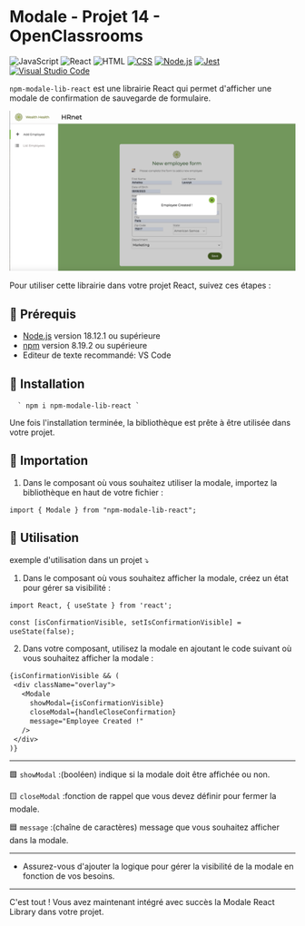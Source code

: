 # Modale - Projet 14 - OpenClassrooms
![JavaScript](https://img.shields.io/badge/JavaScript-F7DF1E?style=for-the-badge&logo=javascript&logoColor=black)
![React](https://img.shields.io/badge/React-20232A?style=for-the-badge&logo=react&logoColor=61DAFB)
![HTML](https://img.shields.io/badge/HTML5-E34F26?style=for-the-badge&logo=html5&logoColor=white)
[![CSS](https://img.shields.io/badge/CSS-239120?style=for-the-badge&logo=css3&logoColor=white)](https://developer.mozilla.org/en-US/docs/Web/CSS)
[![Node.js](https://img.shields.io/badge/Node.js-43853D?style=for-the-badge&logo=node.js&logoColor=white)](https://nodejs.org/)
[![Jest](https://img.shields.io/badge/Jest-323330?style=for-the-badge&logo=jest&logoColor=white)](https://jestjs.io/)
[![Visual Studio Code](https://img.shields.io/badge/Visual_Studio_Code-0078D4?style=for-the-badge&logo=visual%20studio%20code&logoColor=white)](https://code.visualstudio.com/)


`npm-modale-lib-react` est une librairie React qui permet d'afficher une modale de confirmation de sauvegarde de formulaire.

![Image de démonstration](https://github.com/angelinalavoryk/images/blob/main/npm-modale.png)

Pour utiliser cette librairie dans votre projet React, suivez ces étapes :
## :triangular_flag_on_post: Prérequis
- [Node.js](https://nodejs.org/) version 18.12.1 ou supérieure
- [npm](https://www.npmjs.com/) version 8.19.2 ou supérieure
- Editeur de texte recommandé: VS Code


## :triangular_flag_on_post: Installation
      ` npm i npm-modale-lib-react `

Une fois l'installation terminée, la bibliothèque est prête à être utilisée dans votre projet.

## :triangular_flag_on_post: Importation

 1. Dans le composant où vous souhaitez utiliser la modale, importez la bibliothèque en haut de votre fichier :
 ``` 
 import { Modale } from "npm-modale-lib-react"; 
 ```

 ## :triangular_flag_on_post: Utilisation

exemple d'utilisation dans un projet :arrow_heading_down:

 1. Dans le composant où vous souhaitez afficher la modale, créez un état pour gérer sa visibilité :
 ``` 
 import React, { useState } from 'react'; 
 ```
 ``` 
 const [isConfirmationVisible, setIsConfirmationVisible] = useState(false); 
 ```

 2. Dans votre composant, utilisez la modale en ajoutant le code suivant où vous souhaitez afficher la modale :
 ``` 
 {isConfirmationVisible && (
  <div className="overlay">
    <Modale
      showModal={isConfirmationVisible}
      closeModal={handleCloseConfirmation}
      message="Employee Created !"
    />
  </div>
)} 
```
---

:green_square: ` showModal ` :(booléen) indique si la modale doit être affichée ou non.

:yellow_square: ` closeModal ` :fonction de rappel que vous devez définir pour fermer la modale.

:blue_square: ` message ` :(chaîne de caractères) message que vous souhaitez afficher dans la modale.


--- 


-  Assurez-vous d'ajouter la logique pour gérer la visibilité de la modale en fonction de vos besoins.

---

C'est tout ! Vous avez maintenant intégré avec succès la Modale React Library dans votre projet.
 